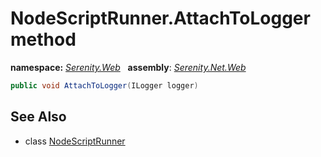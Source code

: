 # NodeScriptRunner.AttachToLogger method
**namespace:** *[Serenity.Web](../../README.md#serenity.web-namespace)*   **assembly**: *[Serenity.Net.Web](../../README.md)*

```csharp
public void AttachToLogger(ILogger logger)
```

## See Also

* class [NodeScriptRunner](../NodeScriptRunner.md)